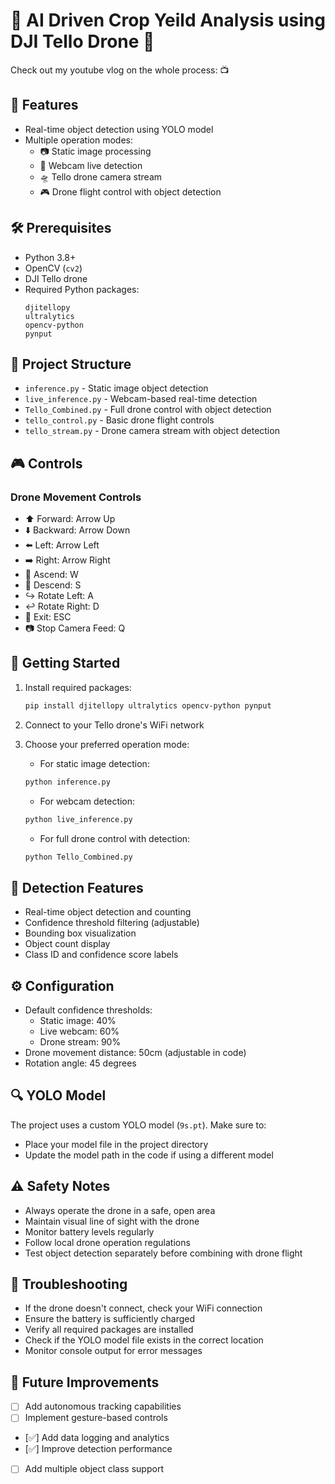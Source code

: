 # 🚁 AI Driven Crop Yeild Analysis using DJI Tello Drone 🤖

Check out my youtube vlog on the whole process: <link> 📺


## 🌟 Features

- Real-time object detection using YOLO model
- Multiple operation modes:
  - 📷 Static image processing
  - 🎥 Webcam live detection
  - 🛸 Tello drone camera stream
  - 🎮 Drone flight control with object detection

## 🛠️ Prerequisites

- Python 3.8+
- OpenCV (`cv2`)
- DJI Tello drone
- Required Python packages:
  ```
  djitellopy
  ultralytics
  opencv-python
  pynput
  ```

## 📁 Project Structure

- `inference.py` - Static image object detection
- `live_inference.py` - Webcam-based real-time detection
- `Tello_Combined.py` - Full drone control with object detection
- `tello_control.py` - Basic drone flight controls
- `tello_stream.py` - Drone camera stream with object detection

## 🎮 Controls

### Drone Movement Controls
- ⬆️ Forward: Arrow Up
- ⬇️ Backward: Arrow Down
- ⬅️ Left: Arrow Left
- ➡️ Right: Arrow Right
- 🔼 Ascend: W
- 🔽 Descend: S
- ↪️ Rotate Left: A
- ↩️ Rotate Right: D
- 🛑 Exit: ESC
- 📷 Stop Camera Feed: Q

## 🚀 Getting Started

1. Install required packages:
   ```bash
   pip install djitellopy ultralytics opencv-python pynput
   ```

2. Connect to your Tello drone's WiFi network

3. Choose your preferred operation mode:

   - For static image detection:
   ```bash
   python inference.py
   ```

   - For webcam detection:
   ```bash
   python live_inference.py
   ```

   - For full drone control with detection:
   ```bash
   python Tello_Combined.py
   ```

## 🎯 Detection Features

- Real-time object detection and counting
- Confidence threshold filtering (adjustable)
- Bounding box visualization
- Object count display
- Class ID and confidence score labels

## ⚙️ Configuration

- Default confidence thresholds:
  - Static image: 40%
  - Live webcam: 60%
  - Drone stream: 90%
- Drone movement distance: 50cm (adjustable in code)
- Rotation angle: 45 degrees

## 🔍 YOLO Model

The project uses a custom YOLO model (`9s.pt`). Make sure to:
- Place your model file in the project directory
- Update the model path in the code if using a different model

## ⚠️ Safety Notes

- Always operate the drone in a safe, open area
- Maintain visual line of sight with the drone
- Monitor battery levels regularly
- Follow local drone operation regulations
- Test object detection separately before combining with drone flight

## 🐛 Troubleshooting

- If the drone doesn't connect, check your WiFi connection
- Ensure the battery is sufficiently charged
- Verify all required packages are installed
- Check if the YOLO model file exists in the correct location
- Monitor console output for error messages

## 🔄 Future Improvements

- [ ] Add autonomous tracking capabilities
- [ ] Implement gesture-based controls
- [✅] Add data logging and analytics
- [✅] Improve detection performance
- [ ] Add multiple object class support
